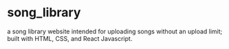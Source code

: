 # song_library
a song library website intended for uploading songs without an upload limit; built with HTML, CSS, and React Javascript.
